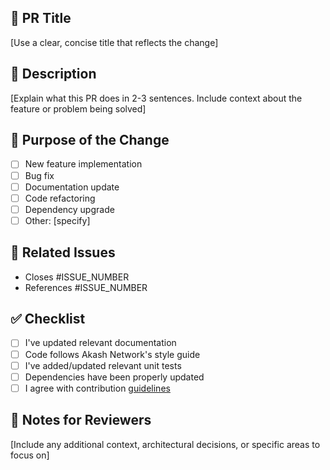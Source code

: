 <!-- Please reference the Akash Network contributing guidelines -->

## 🌟 PR Title
[Use a clear, concise title that reflects the change]

## 📝 Description
[Explain what this PR does in 2-3 sentences. Include context about the feature or problem being solved]

## 🔧 Purpose of the Change
- [ ] New feature implementation
- [ ] Bug fix
- [ ] Documentation update
- [ ] Code refactoring
- [ ] Dependency upgrade
- [ ] Other: [specify]

## 📌 Related Issues
- Closes #ISSUE_NUMBER
- References #ISSUE_NUMBER

## ✅ Checklist
- [ ] I've updated relevant documentation
- [ ] Code follows Akash Network's style guide
- [ ] I've added/updated relevant unit tests
- [ ] Dependencies have been properly updated
- [ ] I agree with contribution [guidelines](https://github.com/akash-network/akash-api/blob/main/CONTRIBUTING.md)

## 📎 Notes for Reviewers
[Include any additional context, architectural decisions, or specific areas to focus on]
